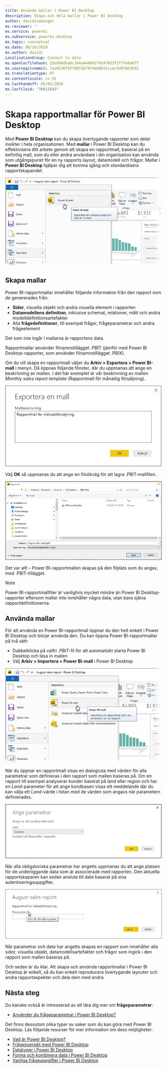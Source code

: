 ```yaml
---
title: Använda mallar i Power BI Desktop
description: Skapa och dela mallar i Power BI Desktop
author: davidiseminger
ms.reviewer: ''
ms.service: powerbi
ms.subservice: powerbi-desktop
ms.topic: conceptual
ms.date: 08/16/2019
ms.author: davidi
LocalizationGroup: Connect to data
ms.openlocfilehash: 25ed90dba0c164a44d691f8247023f2ff7e0a67f
ms.sourcegitcommit: 7aa0136f93f88516f97ddd8031ccac5d07863b92
ms.translationtype: HT
ms.contentlocale: sv-SE
ms.lasthandoff: 05/05/2020
ms.locfileid: "76913543"
---
```

# <a name="create-report-templates-for-power-bi-desktop"></a>Skapa rapportmallar för Power BI Desktop

Med **Power BI Desktop** kan du skapa övertygande rapporter som delar insikter i hela organisationen. Med **mallar** i Power BI Desktop kan du effektivisera ditt arbete genom att skapa en rapportmall, baserat på en befintlig mall, som du eller andra användare i din organisation kan använda som utgångspunkt för en ny rapports layout, datamodell och frågor. Mallar i **Power BI Desktop** hjälper dig att komma igång och standardisera rapportskapandet.

![Exportera rapport som en mall](media/desktop-templates/desktop-templates-01.png)

## <a name="creating-templates"></a>Skapa mallar

Power BI-rapportmallar innehåller följande information från den rapport som de genererades från:

* **Sidor**, visuella objekt och andra visuella element i rapporten
* **Datamodellens definition**, inklusive schemat, relationer, mått och andra modelldefinitionsartefakter
* Alla **frågedefinitioner**, till exempel frågor, frågeparametrar och andra frågeelement

Det som *inte* ingår i mallarna är rapportens data. 

Rapportmallar använder filnamnstillägget .PBIT (jämför med Power BI Desktop-rapporter, som använder filnamnstillägget .PBIX). 

Om du vill skapa en rapportmall väljer du **Arkiv > Exportera > Power BI-mall** i menyn. Då öppnas följande fönster, där du uppmanas att ange en beskrivning av mallen. I det här exemplet är vår beskrivning av mallen *Monthly sales report template* (Rapportmall för månatlig försäljning).

![Beskrivning av dialogrutan Exportera mall](media/desktop-templates/desktop-templates-02.png)

Välj **OK** så uppmanas du att ange en filsökväg för att lagra .PBIT-mallfilen.

![Mallens plats](media/desktop-templates/desktop-templates-03.png)

Det var allt – Power BI-rapportmallen skapas på den filplats som du angav, med .PBIT-tillägget.

> [!NOTE]
> Power BI-rapportmallfiler är vanligtvis mycket mindre än Power BI Desktop-rapporter eftersom mallar inte innehåller några data, utan bara själva rapportdefinitionerna. 

## <a name="using-templates"></a>Använda mallar

För att använda en Power BI-rapportmall öppnar du den helt enkelt i Power BI Desktop och börjar använda den. Du kan öppna Power BI-rapportmallar på två sätt:

* Dubbelklicka på valfri .PBIT-fil för att automatiskt starta Power BI Desktop och läsa in mallen
* Välj **Arkiv > Importera > Power BI-mall** i Power BI Desktop

![Importera en mall](media/desktop-templates/desktop-templates-04.png)

När du öppnar en rapportmall visas en dialogruta med värden för alla parametrar som definieras i den rapport som mallen baseras på. Om en rapport till exempel analyserar kunder baserat på land eller region och har en *Land*-parameter för att ange kundbasen visas ett meddelande där du kan välja ett *Land*-värde i listan med de värden som angavs när parametern definierades. 

![Ange parametrar för en mall](media/desktop-templates/desktop-templates-05a.png)

När alla obligatoriska parametrar har angetts uppmanas du att ange platsen för de underliggande data som är associerade med rapporten. Den aktuella rapportskaparen kan sedan ansluta till data baserat på sina autentiseringsuppgifter.

![Ange dataplats för en mall](media/desktop-templates/desktop-templates-05.png)

När parametrar och data har angetts skapas en rapport som innehåller alla sidor, visuella objekt, datamodellsartefakter och frågor som ingick i den rapport som mallen baseras på. 

Och sedan är du klar. Att skapa och använda rapportmallar i Power BI Desktop är enkelt, så du kan enkelt reproducera övertygande layouter och andra rapportaspekter och dela dem med andra.

## <a name="next-steps"></a>Nästa steg
Du kanske också är intresserad av att lära dig mer om **frågeparametrar**:
* [Använder du frågeparametrar i Power BI Desktop?](https://docs.microsoft.com/power-query/power-query-query-parameters)

Det finns dessutom olika typer av saker som du kan göra med Power BI Desktop. Läs följande resurser för mer information om dess möjligheter:

* [Vad är Power BI Desktop?](desktop-what-is-desktop.md)
* [Frågeöversikt med Power BI Desktop](desktop-query-overview.md)
* [Datatyper i Power BI Desktop](desktop-data-types.md)
* [Forma och kombinera data i Power BI Desktop](desktop-shape-and-combine-data.md)
* [Vanliga frågeuppgifter i Power BI Desktop](desktop-common-query-tasks.md)    
